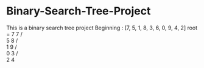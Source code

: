 # Binary-Search-Tree-Project
This is a binary search tree project
Beginning : [7, 5, 1, 8, 3, 6, 0, 9, 4, 2]
root = 7
                7
               / \
              5   8
             /     \
            1       9
           / \
          0   3
             / \
            2   4
